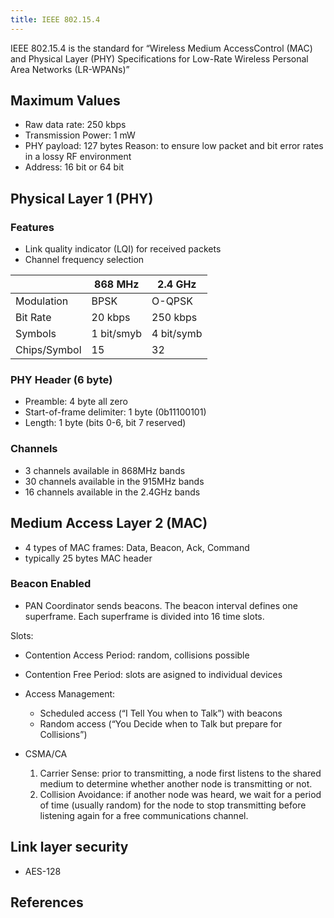 ```yaml
---
title: IEEE 802.15.4
---
```

IEEE 802.15.4 is the standard for “Wireless Medium AccessControl (MAC) and Physical Layer (PHY) Specifications for Low-Rate Wireless Personal Area Networks (LR-WPANs)”



## Maximum Values
* Raw data rate: 250 kbps
* Transmission Power: 1 mW
* PHY payload: 127 bytes
	Reason: to ensure low packet and bit error rates in a lossy RF environment
* Address: 16 bit or 64 bit



## Physical Layer 1 (PHY)

### Features
* Link quality indicator (LQI) for received packets
* Channel frequency selection


|    |  868 MHz | 2.4 GHz |
|----|----------|---------|
| Modulation | BPSK | O-QPSK  |
| Bit Rate | 20 kbps | 250 kbps |
| Symbols | 1 bit/smyb | 4 bit/symb | 
| Chips/Symbol | 15 | 32 |


### PHY Header (6 byte)
* Preamble: 4 byte all zero
* Start-of-frame delimiter: 1 byte (0b11100101)
* Length: 1 byte (bits 0-6, bit 7 reserved)



### Channels
* 3 channels available in 868MHz bands
* 30 channels available in the 915MHz bands
* 16 channels available in the 2.4GHz bands





## Medium Access Layer 2 (MAC)
* 4 types of MAC frames: Data, Beacon, Ack, Command
* typically 25 bytes MAC header


### Beacon Enabled
* PAN Coordinator sends beacons. The beacon interval defines one superframe. Each superframe is divided into 16 time slots. 


Slots:
* Contention Access Period: random, collisions possible
* Contention Free Period: slots are asigned to individual devices



* Access Management:
	- Scheduled access (“I Tell You when to Talk”) with beacons
	- Random access (“You Decide when to Talk but prepare for Collisions”)

* CSMA/CA
	1. Carrier Sense: prior to transmitting, a node first listens to the shared medium to determine whether another node is transmitting or not. 
	1. Collision Avoidance: if another node was heard, we wait for a period of time (usually random) for the node to stop transmitting before listening again for a free communications channel.




## Link layer security
* AES-128




## References


